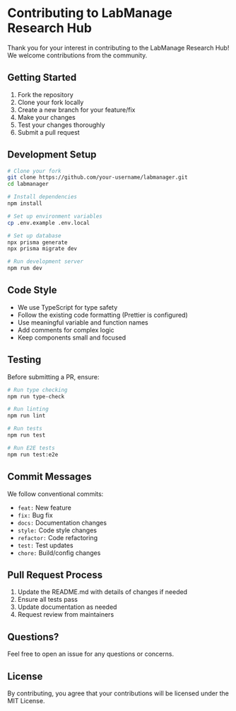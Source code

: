 # Contributing to LabManage Research Hub

Thank you for your interest in contributing to the LabManage Research Hub! We welcome contributions from the community.

## Getting Started

1. Fork the repository
2. Clone your fork locally
3. Create a new branch for your feature/fix
4. Make your changes
5. Test your changes thoroughly
6. Submit a pull request

## Development Setup

```bash
# Clone your fork
git clone https://github.com/your-username/labmanager.git
cd labmanager

# Install dependencies
npm install

# Set up environment variables
cp .env.example .env.local

# Set up database
npx prisma generate
npx prisma migrate dev

# Run development server
npm run dev
```

## Code Style

- We use TypeScript for type safety
- Follow the existing code formatting (Prettier is configured)
- Use meaningful variable and function names
- Add comments for complex logic
- Keep components small and focused

## Testing

Before submitting a PR, ensure:

```bash
# Run type checking
npm run type-check

# Run linting
npm run lint

# Run tests
npm run test

# Run E2E tests
npm run test:e2e
```

## Commit Messages

We follow conventional commits:

- `feat:` New feature
- `fix:` Bug fix
- `docs:` Documentation changes
- `style:` Code style changes
- `refactor:` Code refactoring
- `test:` Test updates
- `chore:` Build/config changes

## Pull Request Process

1. Update the README.md with details of changes if needed
2. Ensure all tests pass
3. Update documentation as needed
4. Request review from maintainers

## Questions?

Feel free to open an issue for any questions or concerns.

## License

By contributing, you agree that your contributions will be licensed under the MIT License.